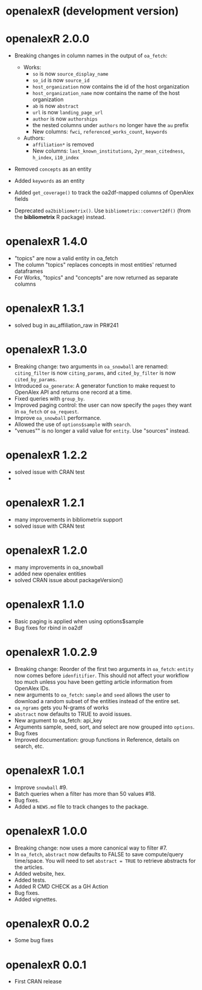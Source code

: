# openalexR (development version)

# openalexR 2.0.0
* Breaking changes in column names in the output of `oa_fetch`:
  * Works:
    * `so` is now `source_display_name`
    * `so_id` is now `source_id`
    * `host_organization` now contains the id of the host organization
    * `host_organization_name` now contains the name of the host organization
    * `ab` is now `abstract`
    * `url` is now `landing_page_url`
    * `author` is now `authorships`
    * the nested columns under `authors` no longer have the `au` prefix
    * New columns: `fwci`, `referenced_works_count`, `keywords`
  * Authors:
    * `affiliation*` is removed
    * New columns: `last_known_institutions`, `2yr_mean_citedness`, `h_index`, `i10_index`
* Removed `concepts` as an entity
* Added `keywords` as an entity
* Added `get_coverage()` to track the oa2df-mapped columns of OpenAlex fields
  
* Deprecated `oa2bibliometrix()`. Use `bibliometrix::convert2df()` 
(from the **bibliometrix** R package) instead.

# openalexR 1.4.0
* "topics" are now a valid entity in oa_fetch
* The column "topics" replaces concepts in most entities' returned dataframes
* For Works, "topics" and "concepts" are now returned as separate columns

# openalexR 1.3.1
* solved bug in au_affiliation_raw in PR#241

# openalexR 1.3.0
* Breaking change: two arguments in `oa_snowball` are renamed:
`citing_filter` is now `citing_params`,
and `cited_by_filter` is now `cited_by_params`.
* Introduced `oa_generate`: A generator function to make request to OpenAlex API
and returns one record at a time.
* Fixed queries with `group_by`.
* Improved paging control: the user can now specify the `pages` they want in 
`oa_fetch` or `oa_request`.
* Improve `oa_snowball` performance.
* Allowed the use of `options$sample` with `search`.
* "venues"" is no longer a valid value for `entity`. Use "sources" instead.

# openalexR 1.2.2
* solved issue with CRAN test
* 

# openalexR 1.2.1
* many improvements in bibliometrix support
* solved issue with CRAN test

# openalexR 1.2.0
* many improvements in oa_snowball
* added new openalex entities
* solved CRAN issue about  packageVersion() 

# openalexR 1.1.0
* Basic paging is applied when using options$sample
* Bug fixes for rbind in oa2df

# openalexR 1.0.2.9
* Breaking change: Reorder of the first two arguments in `oa_fetch`: `entity` now comes before `idenfitifier`.
This should not affect your workflow too much unless you have been getting article information from OpenAlex IDs.
* new arguments to `oa_fetch`: `sample` and `seed` allows the user to download a random subset of the entities instead of the entire set.
* `oa_ngrams` gets you N-grams of works
* `abstract` now defaults to TRUE to avoid issues.
* New argument to oa_fetch: api_key
* Arguments sample, seed, sort, and select are now grouped into `options`.
* Bug fixes
* Improved documentation: group functions in Reference, details on search, etc.

# openalexR 1.0.1

* Improve `snowball` #9.
* Batch queries when a filter has more than 50 values #18.
* Bug fixes.
* Added a `NEWS.md` file to track changes to the package.

# openalexR 1.0.0
* Breaking change: now uses a more canonical way to filter #7.
* In `oa_fetch`, `abstract` now defaults to FALSE to save compute/query time/space. You will need to set `abstract = TRUE` to retrieve abstracts for the articles.
* Added website, hex.
* Added tests.
* Added R CMD CHECK as a GH Action
* Bug fixes.
* Added vignettes.

# openalexR 0.0.2
* Some bug fixes

# openalexR 0.0.1
* First CRAN release
